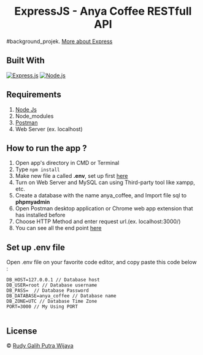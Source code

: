 <h1 align="center">ExpressJS - Anya Coffee RESTfull API</h1>

#background_projek. [More about Express](https://en.wikipedia.org/wiki/Express.js)

## Built With

[![Express.js](https://img.shields.io/badge/Express.js-4.x-orange.svg?style=rounded-square)](https://expressjs.com/en/starter/installing.html)
[![Node.js](https://img.shields.io/badge/Node.js-v.12.13-green.svg?style=rounded-square)](https://nodejs.org/)

## Requirements

1. <a href="https://nodejs.org/en/download/">Node Js</a>
2. Node_modules
3. <a href="https://www.getpostman.com/">Postman</a>
4. Web Server (ex. localhost)

## How to run the app ?

1. Open app's directory in CMD or Terminal
2. Type `npm install`
3. Make new file a called **.env**, set up first [here](#set-up-env-file)
4. Turn on Web Server and MySQL can using Third-party tool like xampp, etc.
5. Create a database with the name anya_coffee, and Import file sql to **phpmyadmin**
6. Open Postman desktop application or Chrome web app extension that has installed before
7. Choose HTTP Method and enter request url.(ex. localhost:3000/)
8. You can see all the end point [here](https://documenter.getpostman.com/view/8217070/TVsoGAVc)

## Set up .env file

Open .env file on your favorite code editor, and copy paste this code below :

```
DB_HOST=127.0.0.1 // Database host
DB_USER=root // Database username
DB_PASS=  // Database Password
DB_DATABASE=anya_coffee // Database name
DB_ZONE=UTC // Database Time Zone
PORT=3000 // My Using PORT
 
```

## License

© [Rudy Galih Putra Wijaya](https://github.com/Cotllinz/)
